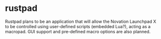 # rustpad
Rustpad plans to be an application that will allow the Novation Launchpad X to be controlled 
using user-defined scripts (embedded Lua?), acting as a macropad. GUI support and pre-defined
macro options are also planned.


